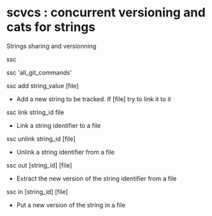 # scvcs : concurrent versioning and cats for strings
Strings sharing and versionning

ssc

ssc 'all_git_commands'

ssc add string_value [file]
* Add a new string to be tracked. If [file] try to link it to it

ssc link string_id file
* Link a string identifier to a file

ssc unlink string_id [file]
* Unlink a string identifier from a file

ssc out [string_id] [file]
* Extract the new version of the string identifier from a file 

ssc in [string_id] [file]
* Put a new version of the string in a file
